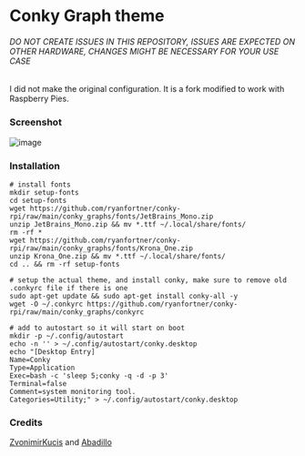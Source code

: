 # Conky Graph theme
###### DO NOT CREATE ISSUES IN THIS REPOSITORY, ISSUES ARE EXPECTED ON OTHER HARDWARE, CHANGES MIGHT BE NECESSARY FOR YOUR USE CASE
I did not make the original configuration. It is a fork modified to work with Raspberry Pies.

### Screenshot
![image](https://user-images.githubusercontent.com/28309837/127056441-4869d168-72f2-4721-913a-63f4abbd9bc4.png)

### Installation
```
# install fonts
mkdir setup-fonts
cd setup-fonts
wget https://github.com/ryanfortner/conky-rpi/raw/main/conky_graphs/fonts/JetBrains_Mono.zip
unzip JetBrains_Mono.zip && mv *.ttf ~/.local/share/fonts/
rm -rf *
wget https://github.com/ryanfortner/conky-rpi/raw/main/conky_graphs/fonts/Krona_One.zip
unzip Krona_One.zip && mv *.ttf ~/.local/share/fonts/
cd .. && rm -rf setup-fonts

# setup the actual theme, and install conky, make sure to remove old .conkyrc file if there is one
sudo apt-get update && sudo apt-get install conky-all -y
wget -O ~/.conkyrc https://github.com/ryanfortner/conky-rpi/raw/main/conky_graphs/conkyrc

# add to autostart so it will start on boot
mkdir -p ~/.config/autostart
echo -n '' > ~/.config/autostart/conky.desktop
echo "[Desktop Entry]
Name=Conky
Type=Application
Exec=bash -c 'sleep 5;conky -q -d -p 3'
Terminal=false
Comment=system monitoring tool.
Categories=Utility;" > ~/.config/autostart/conky.desktop
```

### Credits
[ZvonimirKucis](https://github.com/ZvonimirKucis/conky) and [Abadillo](https://github.com/abadillo/files)
